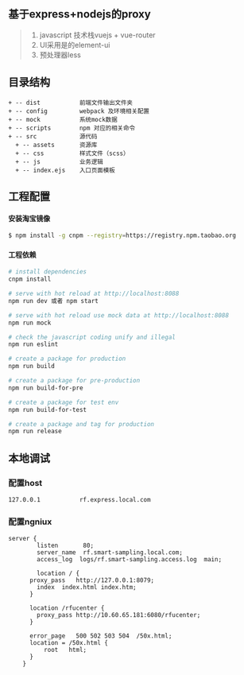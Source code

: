 ## 基于express+nodejs的proxy

> 1. javascript 技术栈vuejs + vue-router
> 2. UI采用是的element-ui
> 3. 预处理器less

## 目录结构

```
+ -- dist           前端文件输出文件夹
+ -- config         webpack 及环境相关配置
+ -- mock           系统mock数据
+ -- scripts        npm 对应的相关命令
+ -- src            源代码
  + -- assets       资源库
  + -- css          样式文件（scss）
  + -- js           业务逻辑
  + -- index.ejs    入口页面模板

```

## 工程配置

#### 安装淘宝镜像
```bash
$ npm install -g cnpm --registry=https://registry.npm.taobao.org
```

#### 工程依赖

``` bash
# install dependencies
cnpm install

# serve with hot reload at http://localhost:8088
npm run dev 或者 npm start

# serve with hot reload use mock data at http://localhost:8088
npm run mock

# check the javascript coding unify and illegal
npm run eslint

# create a package for production
npm run build

# create a package for pre-production
npm run build-for-pre

# create a package for test env
npm run build-for-test

# create a package and tag for production
npm run release

```

## 本地调试

### 配置host
``` bash
127.0.0.1           rf.express.local.com
```

### 配置ngniux
``` code
server {
        listen       80;
        server_name  rf.smart-sampling.local.com;
        access_log  logs/rf.smart-sampling.access.log  main;

		location / {
      proxy_pass   http://127.0.0.1:8079;
        index  index.html index.htm;
      }
      
      location /rfucenter {
        proxy_pass http://10.60.65.181:6080/rfucenter;
      }

      error_page   500 502 503 504  /50x.html;
      location = /50x.html {
          root   html;
      }
    }
```

